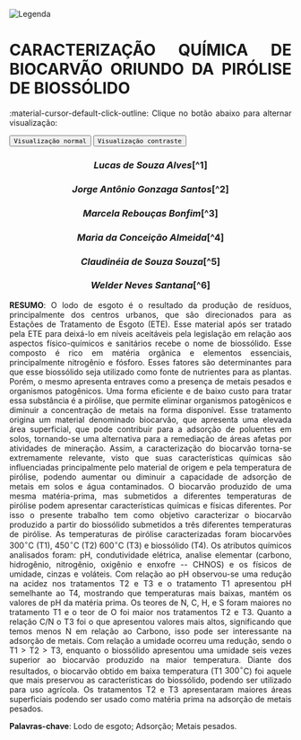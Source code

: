 
![Legenda](../imagens/capitulo.png)


# **CARACTERIZAÇÃO QUÍMICA DE BIOCARVÃO ORIUNDO DA PIRÓLISE DE BIOSSÓLIDO**

:material-cursor-default-click-outline: Clique no botão abaixo para alternar visualização:

<div class="tx-switch">
  <button data-md-color-scheme="default"><code>Visualização normal</code></button>
  <button data-md-color-scheme="slate"><code>Visualização contraste</code></button>
</div>

<script>
  var buttons = document.querySelectorAll("button[data-md-color-scheme]")
  buttons.forEach(function(button) {
    button.addEventListener("click", function() {
      var attr = this.getAttribute("data-md-color-scheme")
      document.body.setAttribute("data-md-color-scheme", attr)
      var name = document.querySelector("#__code_0 code span:nth-child(7)")
      name.textContent = attr
    })
  })
</script>

<style>
body {text-align: justify}
div.a {
  text-indent: 50px;
}
p.recuo {
  padding-left: 130px;
  font-size: small;
  text-align: justify;
}
</style>

<center><h3><em>Lucas de Souza Alves</em>[^1]</h3></center>

<center><h3><em>Jorge Antônio Gonzaga Santos</em>[^2]</h3></center>

<center><h3><em>Marcela Rebouças Bonfim</em>[^3]</h3></center>

<center><h3><em>Maria da Conceição Almeida</em>[^4]</h3></center>

<center><h3><em>Claudinéia de Souza Souza</em>[^5]</h3></center>

<center><h3><em>Welder Neves Santana</em>[^6]</h3></center>

[^1]: Graduando em Agronomia, Universidade Federal do
	Recôncavo da Bahia, Cruz das Almas, BA. E-mail: lucasagro15@gmail.com.


[^2]: Professor da Universidade	Federal do Recôncavo da Bahia, Cruz das Almas, BA. E-mail: gonzaga.jorgeas@gmail.com.


[^3]: Professor da Universidade
	Federal do Recôncavo da Bahia, Cruz das Almas, BA. E-mail: reboucas.marcela@gmail.com.


[^4]: Pós doutoranda em Solos e Qualidade de
	Ecossistemas, Cruz das Almas, BA. E-mail: marycalmeida@yahoo.com.br.


[^5]: Mestranda do Programa de Solos e Qualidade de Ecossistemas, Cruz das Almas, BA. E-mail: cssouzaufrb@gmail.com.


[^6]: Graduando em Agronomia, Universidade Federal do
	Recôncavo da Bahia, Cruz das Almas, BA. E-mail:
	wellnevess@gmail.com.


**RESUMO**: O lodo de esgoto é o resultado da produção de resíduos,
principalmente dos centros urbanos, que são direcionados para as
Estações de Tratamento de Esgoto (ETE). Esse material após ser tratado
pela ETE para deixá-lo em níveis aceitáveis pela legislação em relação
aos aspectos físico-químicos e sanitários recebe o nome de biossólido.
Esse composto é rico em matéria orgânica e elementos essenciais,
principalmente nitrogênio e fósforo. Esses fatores são determinantes
para que esse biossólido seja utilizado como fonte de nutrientes para as
plantas. Porém, o mesmo apresenta entraves como a presença de metais
pesados e organismos patogênicos. Uma forma eficiente e de baixo custo
para tratar essa substância é a pirólise, que permite eliminar
organismos patogênicos e diminuir a concentração de metais na forma
disponível. Esse tratamento origina um material denominado biocarvão,
que apresenta uma elevada área superficial, que pode contribuir para a
adsorção de poluentes em solos, tornando-se uma alternativa para a
remediação de áreas afetas por atividades de mineração. Assim, a
caracterização do biocarvão torna-se extremamente relevante, visto que
suas características químicas são influenciadas principalmente pelo
material de origem e pela temperatura de pirólise, podendo aumentar ou
diminuir a capacidade de adsorção de metais em solos e água
contaminados. O biocarvão produzido de uma mesma matéria-prima, mas
submetidos a diferentes temperaturas de pirólise podem apresentar
características químicas e físicas diferentes. Por isso o presente
trabalho tem como objetivo caracterizar o biocarvão produzido a partir
do biossólido submetidos a três diferentes temperaturas de pirólise. As
temperaturas de pirólise caracterizadas foram biocarvões $300^{\circ}$C (T1),
$450^{\circ}$C (T2) $600^{\circ}$C (T3) e biossólido (T4). Os atributos químicos
analisados foram: pH, condutividade elétrica, analise elementar
(carbono, hidrogênio, nitrogênio, oxigênio e enxofre -- CHNOS) e os
físicos de umidade, cinzas e voláteis. Com relação ao pH observou-se uma
redução na acidez nos tratamentos T2 e T3 e o tratamento T1 apresentou
pH semelhante ao T4, mostrando que temperaturas mais baixas, mantém os
valores de pH da matéria prima. Os teores de N, C, H, e S foram maiores
no tratamento T1 e o teor de O foi maior nos tratamentos T2 e T3. Quanto
a relação C/N o T3 foi o que apresentou valores mais altos, significando
que temos menos N em relação ao Carbono, isso pode ser interessante na
adsorção de metais. Com relação a umidade ocorreu uma redução, sendo o
T1 \> T2 \> T3, enquanto o biossólido apresentou
uma umidade seis vezes superior ao biocarvão produzido na maior
temperatura. Diante dos resultados, o biocarvão obtido em baixa
temperatura (T1 $300^{\circ}$C) foi aquele que mais preservou as características
do biossólido, podendo ser utilizado para uso agrícola. Os tratamentos
T2 e T3 apresentaram maiores áreas superficiais podendo ser usado como
matéria prima na adsorção de metais pesados.

**Palavras-chave**: Lodo de esgoto; Adsorção; Metais pesados.